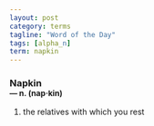 ```yaml
---
layout: post
category: terms
tagline: "Word of the Day"
tags: [alpha_n]
term: napkin
---
```


<h3>Napkin<br/> <small>&mdash; n. (nap<span>&middot;</span>kin)</small></h3>
<p><ol>
<li>the relatives with which you rest</li>
</ol></p>
